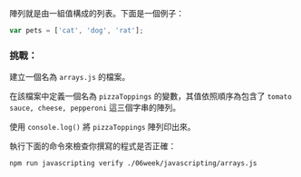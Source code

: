 陣列就是由一組值構成的列表。下面是一個例子：

```js
var pets = ['cat', 'dog', 'rat'];
```

### 挑戰：

建立一個名為 `arrays.js` 的檔案。

在該檔案中定義一個名為 `pizzaToppings` 的變數，其值依照順序為包含了 `tomato sauce, cheese, pepperoni` 這三個字串的陣列。

使用 `console.log()` 將 `pizzaToppings` 陣列印出來。

執行下面的命令來檢查你撰寫的程式是否正確：

```bash
npm run javascripting verify ./06week/javascripting/arrays.js
```
